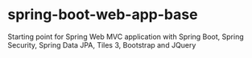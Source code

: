 spring-boot-web-app-base
========================

Starting point for Spring Web MVC application with Spring Boot, Spring Security, Spring Data JPA, Tiles 3, Bootstrap and JQuery
